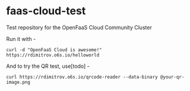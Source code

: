# faas-cloud-test
Test repository for the OpenFaaS Cloud Community Cluster

Run it with -
```
curl -d "OpenFaaS Cloud is awesome!" https://rdimitrov.o6s.io/helloworld
```
And to try the QR test, use[todo] - 
```
curl https://rdimitrov.o6s.io/qrcode-reader --data-binary @your-qr-image.png
```
